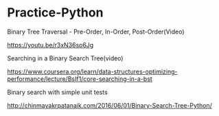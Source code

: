 # Practice-Python
Binary Tree Traversal - Pre-Order, In-Order, Post-Order(Video)

https://youtu.be/r3xN36so6Jg

Searching in a Binary Search Tree(video)

https://www.coursera.org/learn/data-structures-optimizing-performance/lecture/BsIf1/core-searching-in-a-bst

Binary search with simple unit tests

http://chinmayakrpatanaik.com/2016/06/01/Binary-Search-Tree-Python/
